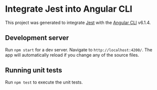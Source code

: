 # Integrate Jest into Angular CLI

This project was generated to integrate [Jest](https://github.com/facebook/jest) with the [Angular CLI](https://github.com/angular/angular-cli) v6.1.4.

## Development server

Run `npm start` for a dev server. Navigate to `http://localhost:4200/`. The app will automatically reload if you change any of the source files.

## Running unit tests

Run `npm test` to execute the unit tests.